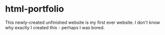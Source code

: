# html-portfolio
This newly-created unfinished website is my first ever website. I don't know why exactly I created this - perhaps I was bored. 
